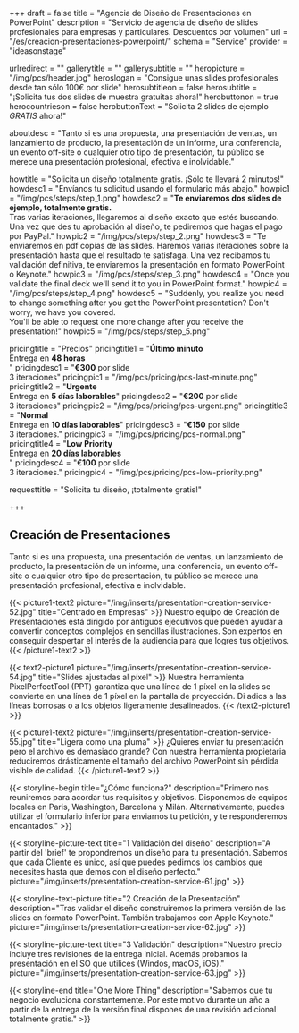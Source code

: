 +++
draft 				= false
title 					= "Agencia de Diseño de Presentaciones en PowerPoint"
description		= "Servicio de agencia de diseño de slides profesionales para empresas y particulares. Descuentos por volumen"
url 						= "/es/creacion-presentaciones-powerpoint/"
schema			= "Service"
provider		= "ideasonstage"

urlredirect		= ""
gallerytitle    = ""
gallerysubtitle = ""
heropicture	    = "/img/pcs/header.jpg"
heroslogan      = "Consigue unas slides profesionales desde tan sólo 100€ por slide"
herosubtitleon  = false
herosubtitle    = "¡Solicita tus dos slides de muestra gratuitas ahora!"
herobuttonon    = true
herocountrieson = false
herobuttonText  = "Solicita 2 slides de ejemplo <br>*GRATIS* ahora!"

aboutdesc		= "Tanto si es una propuesta, una presentación de ventas, un lanzamiento de producto, la presentación de un informe, una conferencia, un evento off-site o cualquier otro tipo de presentación, tu público se merece una presentación profesional, efectiva e inolvidable."

howtitle		= "Solicita un diseño totalmente gratis. ¡Sólo te llevará 2 minutos!"
howdesc1		= "Envíanos tu solicitud usando el formulario más abajo."
howpic1			= "/img/pcs/steps/step_1.png"
howdesc2		= "<b>Te enviaremos dos slides de ejemplo, totalmente gratis.</b><br> Tras varias iteraciones, llegaremos al diseño exacto que estés buscando.<br>Una vez que des tu aprobación al diseño, te pediremos que hagas el pago por PayPal."
howpic2			= "/img/pcs/steps/step_2.png"
howdesc3		= "Te enviaremos en pdf copias de las slides. Haremos varias iteraciones sobre la presentación hasta que el resultado te satisfaga. Una vez recibamos tu validación definitiva, te enviaremos la presentación en formato PowerPoint o Keynote."
howpic3			= "/img/pcs/steps/step_3.png"
howdesc4		= "Once you validate the final deck we'll send it to you in PowerPoint format."
howpic4			= "/img/pcs/steps/step_4.png"
howdesc5		= "Suddenly, you realize you need to change something after you get the PowerPoint presentation? Don't worry, we have you covered.<br>You'll be able to request one more change after you receive the presentation!"
howpic5			= "/img/pcs/steps/step_5.png"

pricingtitle		= "Precios"
pricingtitle1	= "<strong>Último minuto</strong><br>Entrega en <strong>48 horas</strong><br>"
pricingdesc1		= "<strong>€300</strong> por slide<br>3 iteraciones"
pricingpic1			= "/img/pcs/pricing/pcs-last-minute.png"
pricingtitle2	= "<strong>Urgente</strong><br>Entrega en <strong>5 días laborables</strong>"
pricingdesc2		= "<strong>€200</strong> por slide<br>3 iteraciones"
pricingpic2			= "/img/pcs/pricing/pcs-urgent.png"
pricingtitle3	= "<strong>Normal</strong><br>Entrega en <strong>10 días laborables</strong>"
pricingdesc3		= "<strong>€150</strong> por slide<br>3 iteraciones."
pricingpic3			= "/img/pcs/pricing/pcs-normal.png"
pricingtitle4	= "<strong>Low Priority</strong><br>Entrega en <strong>20 días laborables</strong><br>"
pricingdesc4		= "<strong>€100</strong> por slide<br>3 iteraciones."
pricingpic4			= "/img/pcs/pricing/pcs-low-priority.png"

requesttitle		= "Solicita tu diseño, ¡totalmente gratis!"

+++
## Creación de Presentaciones
Tanto si es una propuesta, una presentación de ventas, un lanzamiento de producto, la presentación de un informe, una conferencia, un evento off-site o cualquier otro tipo de presentación, tu público se merece una presentación profesional, efectiva e inolvidable.

{{< picture1-text2 picture="/img/inserts/presentation-creation-service-52.jpg" title="Centrado en Empresas" >}}
Nuestro equipo de Creación de Presentaciones está dirigido por antiguos ejecutivos que pueden ayudar a convertir conceptos complejos en sencillas ilustraciones. Son expertos en conseguir despertar el interés de la audiencia para que logres tus objetivos.
{{< /picture1-text2 >}}

{{< text2-picture1 picture="/img/inserts/presentation-creation-service-54.jpg" title="Slides ajustadas al píxel" >}}
Nuestra herramienta PixelPerfectTool (PPT) garantiza que una línea de 1 píxel en la slides se convierte en una línea de 1 píxel en la pantalla de proyección. Di adios a las líneas borrosas o a los objetos ligeramente desalineados.
{{< /text2-picture1 >}}

{{< picture1-text2 picture="/img/inserts/presentation-creation-service-55.jpg" title="Ligera como una pluma" >}}
¿Quieres enviar tu presentación pero el archivo es demasiado grande? Con nuestra herramienta propietaria reduciremos drásticamente el tamaño del archivo PowerPoint sin pérdida visible de calidad.
{{< /picture1-text2 >}}

{{< storyline-begin title="¿Cómo funciona?" description="Primero nos reuniremos para acordar tus requisitos y objetivos. Disponemos de equipos locales en Paris, Washington, Barcelona y Milán. Alternativamente, puedes utilizar el formulario inferior para enviarnos tu petición, y te responderemos encantados." >}}

{{< storyline-picture-text title="1 Validación del diseño" description="A partir del 'brief' te propondremos un diseño para tu presentación. Sabemos que cada Cliente es único, así que puedes pedirnos los cambios que necesites hasta que demos con el diseño perfecto." picture="/img/inserts/presentation-creation-service-61.jpg" >}}

{{< storyline-text-picture title="2 Creación de la Presentación" description="Tras validar el diseño construiremos la primera versión de las slides en formato PowerPoint. También trabajamos con Apple Keynote." picture="/img/inserts/presentation-creation-service-62.jpg" >}}

{{< storyline-picture-text title="3 Validación" description="Nuestro precio incluye tres revisiones de la entrega inicial. Además probamos la presentación en el SO que utilices (Windos, macOS, iOS)." picture="/img/inserts/presentation-creation-service-63.jpg" >}}

{{< storyline-end title="One More Thing" description="Sabemos que tu negocio evoluciona constantemente. Por este motivo durante un año a partir de la entrega de la versión final dispones de una revisión adicional totalmente gratis." >}}
